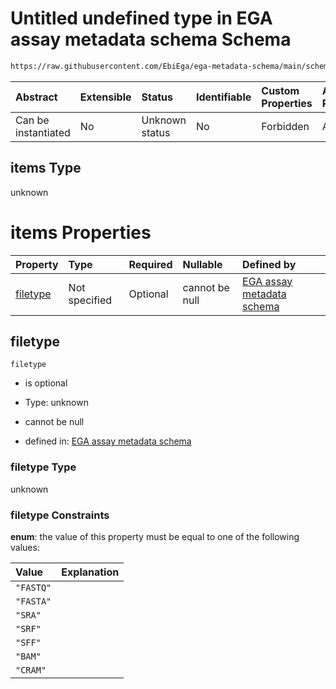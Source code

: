 # Untitled undefined type in EGA assay metadata schema Schema

```txt
https://raw.githubusercontent.com/EbiEga/ega-metadata-schema/main/schemas/EGA.assay.json#/allOf/1/then/properties/assayFiles/items
```



| Abstract            | Extensible | Status         | Identifiable | Custom Properties | Additional Properties | Access Restrictions | Defined In                                                                 |
| :------------------ | :--------- | :------------- | :----------- | :---------------- | :-------------------- | :------------------ | :------------------------------------------------------------------------- |
| Can be instantiated | No         | Unknown status | No           | Forbidden         | Allowed               | none                | [EGA.assay.json\*](../../../schemas/EGA.assay.json "open original schema") |

## items Type

unknown

# items Properties

| Property              | Type          | Required | Nullable       | Defined by                                                                                                                                                                                                                                                                                         |
| :-------------------- | :------------ | :------- | :------------- | :------------------------------------------------------------------------------------------------------------------------------------------------------------------------------------------------------------------------------------------------------------------------------------------------- |
| [filetype](#filetype) | Not specified | Optional | cannot be null | [EGA assay metadata schema](ega-3-allof-allowed-filetypes-for-a-sequencing-assay-then-properties-assayfiles-items-properties-filetype.md "https://raw.githubusercontent.com/EbiEga/ega-metadata-schema/main/schemas/EGA.assay.json#/allOf/1/then/properties/assayFiles/items/properties/filetype") |

## filetype



`filetype`

*   is optional

*   Type: unknown

*   cannot be null

*   defined in: [EGA assay metadata schema](ega-3-allof-allowed-filetypes-for-a-sequencing-assay-then-properties-assayfiles-items-properties-filetype.md "https://raw.githubusercontent.com/EbiEga/ega-metadata-schema/main/schemas/EGA.assay.json#/allOf/1/then/properties/assayFiles/items/properties/filetype")

### filetype Type

unknown

### filetype Constraints

**enum**: the value of this property must be equal to one of the following values:

| Value     | Explanation |
| :-------- | :---------- |
| `"FASTQ"` |             |
| `"FASTA"` |             |
| `"SRA"`   |             |
| `"SRF"`   |             |
| `"SFF"`   |             |
| `"BAM"`   |             |
| `"CRAM"`  |             |
